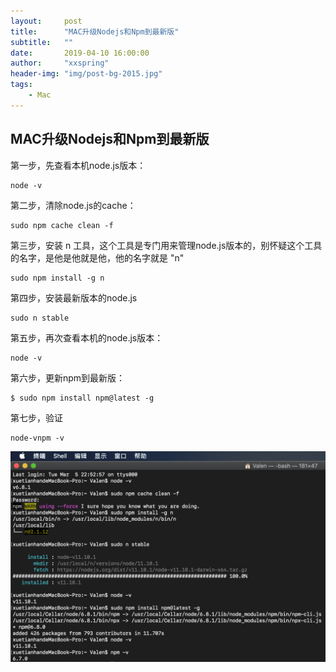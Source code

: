 ```yaml
---
layout:     post
title:      "MAC升级Nodejs和Npm到最新版"
subtitle:   ""
date:       2019-04-10 16:00:00
author:     "xxspring"
header-img: "img/post-bg-2015.jpg"
tags:
    - Mac
---
```


## MAC升级Nodejs和Npm到最新版

第一步，先查看本机node.js版本：

```
node -v
```

第二步，清除node.js的cache：

```
sudo npm cache clean -f
```

第三步，安装 n 工具，这个工具是专门用来管理node.js版本的，别怀疑这个工具的名字，是他是他就是他，他的名字就是 "n"

```
sudo npm install -g n
```

第四步，安装最新版本的node.js

```
sudo n stable
```

第五步，再次查看本机的node.js版本：

```
node -v
```

第六步，更新npm到最新版：

```
$ sudo npm install npm@latest -g
```

第七步，验证

```
node-vnpm -v
```

![截图](/img/screen/2019-04-11-MAC升级Nodejs和Npm到最新版.png "截图")
